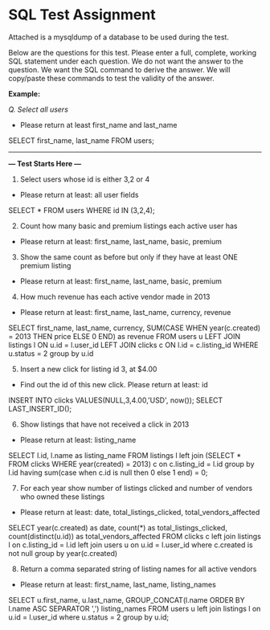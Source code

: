 # SQL Test Assignment

Attached is a mysqldump of a database to be used during the test.

Below are the questions for this test. Please enter a full, complete, working SQL statement under each question. We do not want the answer to the question. We want the SQL command to derive the answer. We will copy/paste these commands to test the validity of the answer.

**Example:**

_Q. Select all users_

- Please return at least first_name and last_name

SELECT first_name, last_name FROM users;


------

**— Test Starts Here —**

1. Select users whose id is either 3,2 or 4
- Please return at least: all user fields

SELECT * FROM users WHERE id IN (3,2,4);

2. Count how many basic and premium listings each active user has
- Please return at least: first_name, last_name, basic, premium


3. Show the same count as before but only if they have at least ONE premium listing
- Please return at least: first_name, last_name, basic, premium


4. How much revenue has each active vendor made in 2013
- Please return at least: first_name, last_name, currency, revenue

SELECT first_name, last_name, currency, SUM(CASE WHEN year(c.created) = 2013 THEN price ELSE 0 END) as revenue FROM users u
LEFT JOIN listings l
ON u.id = l.user_id 
LEFT JOIN clicks c
ON l.id = c.listing_id
WHERE u.status = 2 
group by u.id

5. Insert a new click for listing id 3, at $4.00
- Find out the id of this new click. Please return at least: id

INSERT INTO clicks
VALUES(NULL,3,4.00,'USD', now());
SELECT LAST_INSERT_ID();

6. Show listings that have not received a click in 2013
- Please return at least: listing_name

SELECT l.id, l.name as listing_name FROM listings l
left join (SELECT * FROM clicks WHERE year(created) = 2013) c
on c.listing_id = l.id
group by l.id
having sum(case when c.id is null then 0 else 1 end) = 0;


7. For each year show number of listings clicked and number of vendors who owned these listings
- Please return at least: date, total_listings_clicked, total_vendors_affected

SELECT year(c.created) as date, count(*) as total_listings_clicked, count(distinct(u.id)) as total_vendors_affected  FROM clicks c
left join listings l
on c.listing_id = l.id
left join users u
on u.id = l.user_id
where c.created is not null
group by year(c.created)


8. Return a comma separated string of listing names for all active vendors
- Please return at least: first_name, last_name, listing_names

SELECT u.first_name, u.last_name, GROUP_CONCAT(l.name ORDER BY l.name ASC SEPARATOR ',') listing_names FROM users u
left join listings l
on u.id = l.user_id
where u.status = 2
group by u.id;